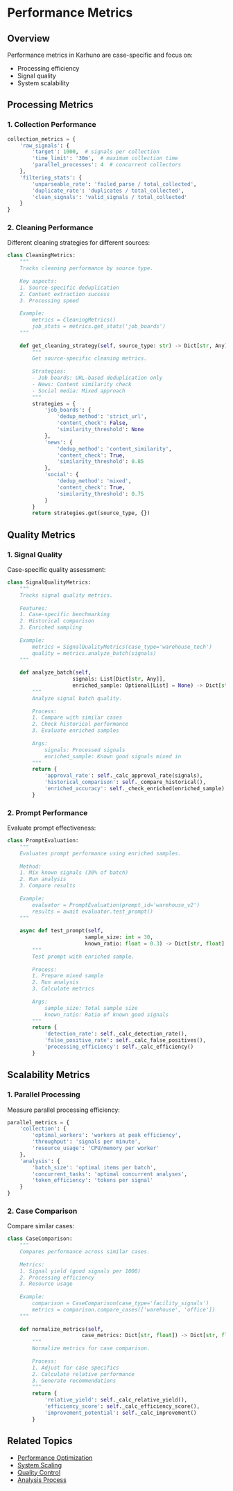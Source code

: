 # Performance Metrics

## Overview

Performance metrics in Karhuno are case-specific and focus on:
- Processing efficiency
- Signal quality
- System scalability

## Processing Metrics

### 1. Collection Performance
```python
collection_metrics = {
    'raw_signals': {
        'target': 1000,  # signals per collection
        'time_limit': '30m',  # maximum collection time
        'parallel_processes': 4  # concurrent collectors
    },
    'filtering_stats': {
        'unparseable_rate': 'failed_parse / total_collected',
        'duplicate_rate': 'duplicates / total_collected',
        'clean_signals': 'valid_signals / total_collected'
    }
}
```

### 2. Cleaning Performance
Different cleaning strategies for different sources:

```python
class CleaningMetrics:
    """
    Tracks cleaning performance by source type.
    
    Key aspects:
    1. Source-specific deduplication
    2. Content extraction success
    3. Processing speed
    
    Example:
        metrics = CleaningMetrics()
        job_stats = metrics.get_stats('job_boards')
    """
    
    def get_cleaning_strategy(self, source_type: str) -> Dict[str, Any]:
        """
        Get source-specific cleaning metrics.
        
        Strategies:
        - Job boards: URL-based deduplication only
        - News: Content similarity check
        - Social media: Mixed approach
        """
        strategies = {
            'job_boards': {
                'dedup_method': 'strict_url',
                'content_check': False,
                'similarity_threshold': None
            },
            'news': {
                'dedup_method': 'content_similarity',
                'content_check': True,
                'similarity_threshold': 0.85
            },
            'social': {
                'dedup_method': 'mixed',
                'content_check': True,
                'similarity_threshold': 0.75
            }
        }
        return strategies.get(source_type, {})
```

## Quality Metrics

### 1. Signal Quality
Case-specific quality assessment:

```python
class SignalQualityMetrics:
    """
    Tracks signal quality metrics.
    
    Features:
    1. Case-specific benchmarking
    2. Historical comparison
    3. Enriched sampling
    
    Example:
        metrics = SignalQualityMetrics(case_type='warehouse_tech')
        quality = metrics.analyze_batch(signals)
    """
    
    def analyze_batch(self, 
                     signals: List[Dict[str, Any]],
                     enriched_sample: Optional[List] = None) -> Dict[str, float]:
        """
        Analyze signal batch quality.
        
        Process:
        1. Compare with similar cases
        2. Check historical performance
        3. Evaluate enriched samples
        
        Args:
            signals: Processed signals
            enriched_sample: Known good signals mixed in
        """
        return {
            'approval_rate': self._calc_approval_rate(signals),
            'historical_comparison': self._compare_historical(),
            'enriched_accuracy': self._check_enriched(enriched_sample)
        }
```

### 2. Prompt Performance
Evaluate prompt effectiveness:

```python
class PromptEvaluation:
    """
    Evaluates prompt performance using enriched samples.
    
    Method:
    1. Mix known signals (30% of batch)
    2. Run analysis
    3. Compare results
    
    Example:
        evaluator = PromptEvaluation(prompt_id='warehouse_v2')
        results = await evaluator.test_prompt()
    """
    
    async def test_prompt(self, 
                         sample_size: int = 30,
                         known_ratio: float = 0.3) -> Dict[str, float]:
        """
        Test prompt with enriched sample.
        
        Process:
        1. Prepare mixed sample
        2. Run analysis
        3. Calculate metrics
        
        Args:
            sample_size: Total sample size
            known_ratio: Ratio of known good signals
        """
        return {
            'detection_rate': self._calc_detection_rate(),
            'false_positive_rate': self._calc_false_positives(),
            'processing_efficiency': self._calc_efficiency()
        }
```

## Scalability Metrics

### 1. Parallel Processing
Measure parallel processing efficiency:

```python
parallel_metrics = {
    'collection': {
        'optimal_workers': 'workers at peak efficiency',
        'throughput': 'signals per minute',
        'resource_usage': 'CPU/memory per worker'
    },
    'analysis': {
        'batch_size': 'optimal items per batch',
        'concurrent_tasks': 'optimal concurrent analyses',
        'token_efficiency': 'tokens per signal'
    }
}
```

### 2. Case Comparison
Compare similar cases:

```python
class CaseComparison:
    """
    Compares performance across similar cases.
    
    Metrics:
    1. Signal yield (good signals per 1000)
    2. Processing efficiency
    3. Resource usage
    
    Example:
        comparison = CaseComparison(case_type='facility_signals')
        metrics = comparison.compare_cases(['warehouse', 'office'])
    """
    
    def normalize_metrics(self, 
                        case_metrics: Dict[str, float]) -> Dict[str, float]:
        """
        Normalize metrics for case comparison.
        
        Process:
        1. Adjust for case specifics
        2. Calculate relative performance
        3. Generate recommendations
        """
        return {
            'relative_yield': self._calc_relative_yield(),
            'efficiency_score': self._calc_efficiency_score(),
            'improvement_potential': self._calc_improvement()
        }
```

## Related Topics
- [Performance Optimization](optimization.md)
- [System Scaling](scaling.md)
- [Quality Control](../best-practices/quality-control.md)
- [Analysis Process](../business-processes/analysis-process.md) 
